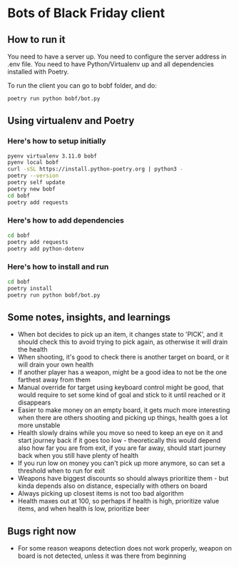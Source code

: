 # Bots of Black Friday client

## How to run it

You need to have a server up. You need to configure the server address in .env file. You need to have Python/Virtualenv up and all dependencies installed with Poetry.

To run the client you can go to bobf folder, and do:

```bash
poetry run python bobf/bot.py
```

## Using virtualenv and Poetry

### Here's how to setup initially

```bash
pyenv virtualenv 3.11.0 bobf
pyenv local bobf
curl -sSL https://install.python-poetry.org | python3 -
poetry --version
poetry self update
poetry new bobf
cd bobf
poetry add requests
```

### Here's how to add dependencies

```bash
cd bobf
poetry add requests
poetry add python-dotenv
```

### Here's how to install and run

```bash
cd bobf
poetry install
poetry run python bobf/bot.py
```

## Some notes, insights, and learnings

- When bot decides to pick up an item, it changes state to 'PICK', and it should check this to avoid trying to pick again, as otherwise it will drain the health
- When shooting, it's good to check there is another target on board, or it will drain your own health
- If another player has a weapon, might be a good idea to not be the one farthest away from them
- Manual override for target using keyboard control might be good, that would require to set some kind of goal and stick to it until reached or it disappears
- Easier to make money on an empty board, it gets much more interesting when there are others shooting and picking up things, health goes a lot more unstable
- Health slowly drains while you move so need to keep an eye on it and start journey back if it goes too low - theoretically this would depend also how far you are from exit, if you are far away, should start journey back when you still have plenty of health
- If you run low on money you can't pick up more anymore, so can set a threshold when to run for exit
- Weapons have biggest discounts so should always prioritize them - but kinda depends also on distance, especially with others on board
- Always picking up closest items is not too bad algorithm
- Health maxes out at 100, so perhaps if health is high, prioritize value items, and when health is low, prioritize beer

## Bugs right now

- For some reason weapons detection does not work properly, weapon on board is not detected, unless it was there from beginning



